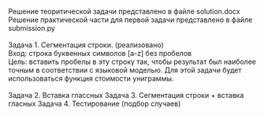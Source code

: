 Решение теоритической задачи представлено в файле solution.docx
<br/>
Решение практической части для первой задачи представлено в файле submission.py
<br/>
<br/>
Задача 1. Сегментация строки. (реализовано)
<br/>
Вход: строка буквенных символов [a-z] без пробелов
<br/>
Цель: вставить пробелы в эту строку так, чтобы результат был наиболее точным в соответствии с языковой моделью. Для этой задачи будет использоваться функция стоимости униграммы.
<br/>
<br/>
Задача 2. Вставка глассных
Задача 3. Сегментация строки + вставка гласных
Задача 4. Тестирование (подбор случаев)
